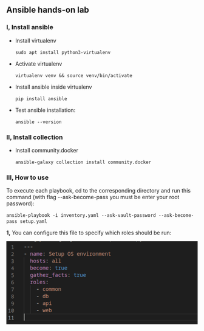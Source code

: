 ## Ansible hands-on lab

### I, Install ansible

- Install virtualenv
  ```
  sudo apt install python3-virtualenv
  ```

- Activate virtualenv
  ```
  virtualenv venv && source venv/bin/activate
  ```

- Install ansible inside virtualenv
  ```
  pip install ansible
  ```

- Test ansible installation:
  ```
  ansible --version
  ```

### II, Install collection

- Install community.docker
  ```
  ansible-galaxy collection install community.docker
  ```

### III, How to use

To execute each playbook, cd to the corresponding directory and run this command (with flag --ask-become-pass you must be enter your root password):

```
ansible-playbook -i inventory.yaml --ask-vault-password --ask-become-pass setup.yaml
```

<b>1,</b> You can configure this file to specify which roles should be run:

<img src= images/file_setup.png>